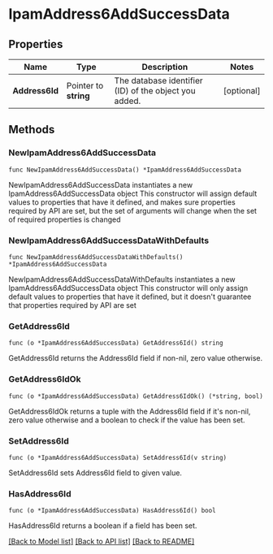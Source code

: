 # IpamAddress6AddSuccessData

## Properties

Name | Type | Description | Notes
------------ | ------------- | ------------- | -------------
**Address6Id** | Pointer to **string** | The database identifier (ID) of the object you added. | [optional] 

## Methods

### NewIpamAddress6AddSuccessData

`func NewIpamAddress6AddSuccessData() *IpamAddress6AddSuccessData`

NewIpamAddress6AddSuccessData instantiates a new IpamAddress6AddSuccessData object
This constructor will assign default values to properties that have it defined,
and makes sure properties required by API are set, but the set of arguments
will change when the set of required properties is changed

### NewIpamAddress6AddSuccessDataWithDefaults

`func NewIpamAddress6AddSuccessDataWithDefaults() *IpamAddress6AddSuccessData`

NewIpamAddress6AddSuccessDataWithDefaults instantiates a new IpamAddress6AddSuccessData object
This constructor will only assign default values to properties that have it defined,
but it doesn't guarantee that properties required by API are set

### GetAddress6Id

`func (o *IpamAddress6AddSuccessData) GetAddress6Id() string`

GetAddress6Id returns the Address6Id field if non-nil, zero value otherwise.

### GetAddress6IdOk

`func (o *IpamAddress6AddSuccessData) GetAddress6IdOk() (*string, bool)`

GetAddress6IdOk returns a tuple with the Address6Id field if it's non-nil, zero value otherwise
and a boolean to check if the value has been set.

### SetAddress6Id

`func (o *IpamAddress6AddSuccessData) SetAddress6Id(v string)`

SetAddress6Id sets Address6Id field to given value.

### HasAddress6Id

`func (o *IpamAddress6AddSuccessData) HasAddress6Id() bool`

HasAddress6Id returns a boolean if a field has been set.


[[Back to Model list]](../README.md#documentation-for-models) [[Back to API list]](../README.md#documentation-for-api-endpoints) [[Back to README]](../README.md)


